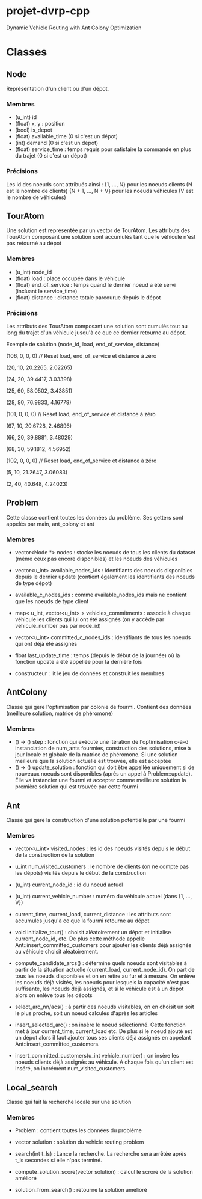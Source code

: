 # projet-dvrp-cpp

Dynamic Vehicle Routing with Ant Colony Optimization

# Classes

## Node

Représentation d'un client ou d'un dépot.

### Membres

- (u_int) id
- (float) x, y : position
- (bool) is_depot
- (float) available_time (0 si c'est un dépot)
- (int) demand (0 si c'est un dépot)
- (float) service_time : temps requis pour satisfaire la commande en plus du trajet (0 si c'est un dépot)

### Précisions

Les id des noeuds sont attribués ainsi :
{1, ..., N} pour les noeuds clients (N est le nombre de clients)
{N + 1, ..., N + V} pour les noeuds véhicules (V est le nombre de véhicules)

## TourAtom

Une solution est représentée par un vector de TourAtom.
Les attributs des TourAtom composant une solution sont accumulés tant que le véhicule n'est pas retourné au dépot

### Membres

- (u_int) node_id
- (float) load : place occupée dans le véhicule
- (float) end_of_service : temps quand le dernier noeud a été servi (incluant le service_time)
- (float) distance : distance totale parcourue depuis le dépot

### Précisions

Les attributs des TourAtom composant une solution sont cumulés tout au long du trajet d'un véhicule jusqu'à ce que ce dernier retourne au dépot.

Exemple de solution
(node_id, load, end_of_service, distance)

(106, 0, 0, 0) // Reset load, end_of_service et distance à zéro

(20, 10, 20.2265, 2.02265)

(24, 20, 39.4417, 3.03398)

(25, 60, 58.0502, 3.43851)

(28, 80, 76.9833, 4.16779)

(101, 0, 0, 0) // Reset load, end_of_service et distance à zéro

(67, 10, 20.6728, 2.46896)

(66, 20, 39.8881, 3.48029)

(68, 30, 59.1812, 4.56952)

(102, 0, 0, 0) // Reset load, end_of_service et distance à zéro

(5, 10, 21.2647, 3.06083)

(2, 40, 40.648, 4.24023)

## Problem

Cette classe contient toutes les données du problème.
Ses getters sont appelés par main, ant_colony et ant

### Membres

- vector<Node \*> nodes : stocke les noeuds de tous les clients du dataset (même ceux pas encore disponibles) et les noeuds des véhicules
- vector<u_int> available_nodes_ids : identifiants des noeuds disponibles depuis le dernier update (contient également les identifiants des noeuds de type dépot)
- available_c_nodes_ids : comme available_nodes_ids mais ne contient que les noeuds de type client
- map< u_int, vector<u_int> > vehicles_commitments : associe à chaque véhicule les clients qui lui ont été assignés (on y accède par vehicule_number pas par node_id)
- vector<u_int> committed_c_nodes_ids : identifiants de tous les noeuds qui ont déjà été assignés
- float last_update_time : temps (depuis le début de la journée) où la fonction update a été appellée pour la dernière fois

- constructeur : lit le jeu de données et construit les membres

## AntColony

Classe qui gère l'optimisation par colonie de fourmi.
Contient des données (meilleure solution, matrice de phéromone)

### Membres

- () -> () step : fonction qui exécute une itération de l'optimisation c-à-d instanciation de num_ants fourmies, construction des solutions, mise à jour locale et globale de la matrice de phéromone. Si une solution meilleure que la solution actuelle est trouvée, elle est acceptée
- () -> () update_solution : fonction qui doit être appellée uniquement si de nouveaux noeuds sont disponibles (après un appel à Problem::update). Elle va instancier une fourmi et accepter comme meilleure solution la première solution qui est trouvée par cette fourmi

## Ant

Classe qui gère la construction d'une solution potentielle par une fourmi

### Membres

- vector<u_int> visited_nodes : les id des noeuds visités depuis le début de la construction de la solution
- u_int num_visited_customers : le nombre de clients (on ne compte pas les dépots) visités depuis le début de la construction
- (u_int) current_node_id : id du noeud actuel
- (u_int) current_vehicle_number : numéro du véhicule actuel (dans {1, ..., V})
- current_time, current_load, current_distance : les attributs sont accumulés jusqu'à ce que la fourmi retourne au dépot

- void initialize_tour() : choisit aléatoirement un dépot et initialise current_node_id, etc. De plus cette méthode appelle Ant::insert_committed_customers pour ajouter les clients déjà assignés au véhicule choisit aléatoirement.

* compute_candidate_arcs() : détermine quels noeuds sont visitables à partir de la situation actuelle (current_load, current_node_id). On part de tous les noeuds disponibles et on en retire au fur et à mesure. On enlève les noeuds déjà visités, les noeuds pour lesquels la capacité n'est pas suffisante, les noeuds déjà assignés, et si le véhicule est à un dépot alors on enlève tous les dépots

* select_arc_nn/acs() : à partir des noeuds visitables, on en choisit un soit le plus proche, soit un noeud calculés d'après les articles

* insert_selected_arc() : on insère le noeud sélectionné. Cette fonction met à jour current_time, current_load etc. De plus si le noeud ajouté est un dépot alors il faut ajouter tous ses clients déjà assignés en appelant Ant::insert_committed_customers.

* insert_committed_customers(u_int vehicle_number) : on insère les noeuds clients déjà assignés au véhicule. À chaque fois qu'un client est inséré, on incrément num_visited_customers.


## Local_search

Classe qui fait la recherche locale sur une solution

### Membres
- Problem : contient toutes les données du problème
- vector<TourAtom> solution : solution du vehicle routing problem

- search(int t_ls) : Lance la recherche. La recherche sera arrêtée après t_ls secondes si elle n'pas terminé.
- compute_solution_score(vector<TourAtom> solution) : calcul le scrore de la solution amélioré 
- solution_from_search() : retourne la solution amélioré 